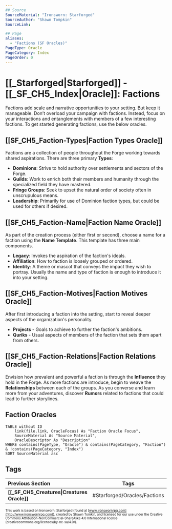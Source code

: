 ```yaml
---
## Source
SourceMaterial: "Ironsworn: Starforged"
SourceAuthor: "Shawn Tompkin"
SourceLink: 

## Page
aliases:
  - "Factions (SF Oracles)"
PageType: Oracle
PageCategory: Index
PageOrder: 0
---
```

# [[_Starforged|Starforged]] - [[_SF_CH5_Index|Oracle]]: Factions
Factions add scale and narrative opportunities to your setting. But keep it manageable. Don’t overload your campaign with factions. Instead, focus on your interactions and entanglements with members of a few interesting factions. To get started generating factions, use the below oracles.

## [[SF_CH5_Faction-Types|Faction Types Oracle]]
Factions are a collection of people throughout the Forge working towards shared aspirations. There are three primary **Types**:
- **Dominions**: Strive to hold authority over settlements and sectors of the Forge.
- **Guilds**: Work to enrich both their members and humanity through the specialized field they have mastered.
- **Fringe Groups**: Seek to upset the natural order of society often in unscrupulous means.
- **Leadership**: Primarily for use of Dominion faction types, but could be used for others if desired.

## [[SF_CH5_Faction-Name|Faction Name Oracle]]
As part of the creation process (either first or second), choose a name for a faction using the **Name Template**. This template has three main components.
- **Legacy**: Invokes the aspiration of the faction's ideals.
- **Affiliation**: How to faction is loosely grouped or ordered.
- **Identity**: A theme or mascot that conveys the impact they wish to portray.
Usually the name and type of faction is enough to introduce it into your setting.

## [[SF_CH5_Faction-Motives|Faction Motives Oracle]]
After first introducing a faction into the setting, start to reveal deeper aspects of the organization's personality.
- **Projects** - Goals to achieve to further the faction's ambitions.
- **Quriks** - Usual aspects of members of the faction that sets them apart from others.

## [[SF_CH5_Faction-Relations|Faction Relations Oracle]]
Envision how prevalent and powerful a faction is through the **Influence** they hold in the Forge. As more factions are introduce, begin to weave the **Relationships** between each of the groups. As you converse and learn more from your adventures, discover **Rumors** related to factions that could lead to further storylines.

## Faction Oracles

```dataview
TABLE without ID
	link(file.link, OracleFocus) As "Faction Oracle Focus",
	SourceMaterial As "Source Material",
	OracleDescriptor As "Description"
WHERE contains(PageType, "Oracle") & contains(PageCategory, "Faction") & !contains(PageCategory, "Index")
SORT SourceMaterial asc
```

## Tags
| Previous Section | Tags | Next Section | 
| :--- | :---: | ---: |
| **[[_SF_CH5_Creatures\|Creatures Oracle]]** | #Starforged/Oracles/Factions | **[[_SF_CH5_Derelicts\|Derelicts Oracle]]** |

<font size=-2>This work is based on Ironsworn: Starforged (found at [www.ironswornrpg.com](http://www.ironswornrpg.com)), created by Shawn Tomkin, and licensed for our use under the Creative Commons Attribution-NonCommercial-ShareAlike 4.0 International license  (creativecommons.org/licenses/by-nc-sa/4.0/).</font>